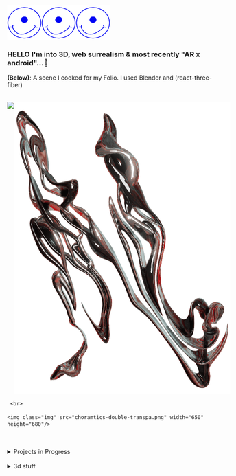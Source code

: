  <div style="display: flex; flex-direction: row;">
 <img src="cyclop-smile.svg" width="80" height="80"/>
 <img src="cyclop-smile.svg" width="80" height="80"/>
  <img src="cyclop-smile.svg" width="80" height="80"/>
</div>
    

 
### HELLO I'm into 3D, web surrealism & most recently "AR x android"...👾 <br>


**(Below)**: A scene I cooked for my Folio. I used Blender and (react-three-fiber)

<br>

  

 <div style="display: flex; flex-direction: row;">
 <img class="img" src="nadiamariduena_okt-2022.gif"  />
 <img class="img" src="N-forNadiamariduena.png" width="650" height="680"/>
</div>
   
     <br> 
 
    <img class="img" src="choramtics-double-transpa.png" width="650" height="680"/>
   
  
   
   <br>
 
   
   
<br>

 

<details>
<summary>Projects in Progress</summary> 
   
<br>

# <a href="https://emoji.gg/emoji/1385-metamask"><img src="https://emoji.gg/assets/emoji/1385-metamask.png" width="64px" height="64px" alt="metamask"></a>
   
### OpenSea marketplace [repo](https://github.com/nadiamariduena/opensea-marketplace)  
#### Stack: Blockchain Web 3.0 App with  Next.js | Sanity.io | thirdweb | Tailwind | Alchemy
   
 
 [<img src="preview-image.webp"/>](https://opensea-clone-nadia-mariduena-exercise.vercel.app/) 
   
  <br>
   
   
     
[<img src="camaie-furniture_e-store.gif"/>](https://camaie-furniture-st.netlify.app/) 

   <br>

 
   
</details>    
 




<br>


<details>
<summary>3d stuff</summary> 
   
<br>

**CREDITS:** Barcelona Chair inspired by **Mies Van der Rohe**


      
   [<img src="CHAIR_blender-3d-threejs.gif"/>](https://preview-volkanuve.vercel.app/furniture) 
   [<img src="study1_chairMarcelBreuer_eeveTest.jpg"/>](https://preview-volkanuve.vercel.app/furniture)
   
 
   <br>

 
   
</details>

